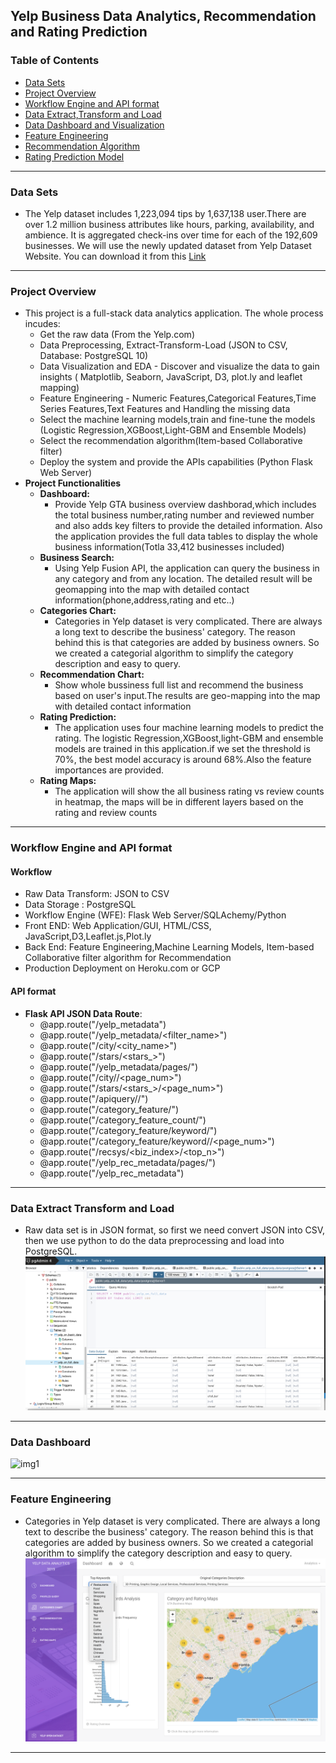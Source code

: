 ## Yelp Business Data Analytics, Recommendation and Rating Prediction


### Table of Contents
+ [Data Sets](#Data-Sets)
+ [Project Overview](#Project-Overview)   
+ [Workflow Engine and API format](#Workflow-Engine-and-API-format)
+ [Data Extract,Transform and Load](#Data-Extract-Transform-and-Load)
+ [Data Dashboard and Visualization](#Data-Dashboard)
+ [Feature Engineering](#Feature-Engineering)
+ [Recommendation Algorithm](#5-Recommendation-Algorithm)
+ [Rating Prediction Model](#6-Rating-Prediction-Model)

<hr>



### Data Sets
- The Yelp dataset includes 1,223,094 tips by 1,637,138 user.There are over 1.2 million business attributes like hours, parking, availability, and ambience. It is aggregated check-ins over time for each of the 192,609 businesses. We will use the newly updated dataset from Yelp Dataset Website. You can download it from this [Link](https://www.yelp.com/dataset)

<hr>

### Project Overview
- This project is a full-stack data analytics application. The whole process incudes:
  + Get the raw data (From the Yelp.com)
  + Data Preprocessing, Extract-Transform-Load (JSON to CSV, Database: PostgreSQL 10)
  + Data Visualization and EDA - Discover and visualize the data to gain insights ( Matplotlib, Seaborn, JavaScript, D3, plot.ly and leaflet mapping)
  + Feature Engineering - Numeric Features,Categorical Features,Time Series Features,Text Features and Handling the missing data
  + Select the machine learning models,train and fine-tune the models (Logistic Regression,XGBoost,Light-GBM and Ensemble Models)
  + Select the recommendation algorithm(Item-based Collaborative filter)
  + Deploy the system and provide the APIs capabilities (Python Flask Web Server)
- **Project Functionalities**
  + **Dashboard:**   
    - Provide Yelp GTA business overview dashborad,which includes the total business number,rating number and reviewed number and also adds key filters to provide the detailed information. Also the application provides the full data tables to display the whole business information(Totla 33,412 businesses included)
  + **Business Search:**
    - Using Yelp Fusion API, the application can query the business in any category and from any location. The detailed result will be geomapping into the map with detailed contact information(phone,address,rating and etc..)
  + **Categories Chart:**
    - Categories in Yelp dataset is very complicated. There are always a long text to describe the business' category. The reason behind this is that categories are added by business owners. So we created a categorial algorithm to simplify the category description and easy to query.
  + **Recommendation Chart:**
    - Show whole bussiness full list and recommend the business based on user's input.The results are geo-mapping into the map with detailed contact information
  + **Rating Prediction:**
    - The application uses four machine learning models to predict the rating. The logistic Regression,XGBoost,light-GBM and ensemble models are trained in this application.if we set the threshold is 70%, the best model accuracy is around 68%.Also the feature importances are provided. 
  + **Rating Maps:**
    - The application will show the all business rating vs review counts in heatmap, the maps will be in different layers based on the rating and review counts
    
<hr>


### Workflow Engine and API format

#### Workflow
- Raw Data Transform: JSON to CSV
- Data Storage : PostgreSQL   
- Workflow Engine (WFE): Flask Web Server/SQLAchemy/Python   
- Front END: Web Application/GUI, HTML/CSS, JavaScript,D3,Leaflet.js,Plot.ly
- Back End: Feature Engineering,Machine Learning Models, Item-based Collaborative filter algorithm for Recommendation
- Production Deployment on Heroku.com or GCP

#### API format
- **Flask API JSON Data Route**:
  + @app.route("/yelp_metadata")
  + @app.route("/yelp_metadata/<filter_name>")
  + @app.route("/city/<city_name>")
  + @app.route("/stars/<stars_>")
  + @app.route("/yelp_metadata/pages/<num>")
  + @app.route("/city/<city>/<page_num>")
  + @app.route("/stars/<stars_>/<page_num>")
  + @app.route("/apiquery/<term>/<location>")
  + @app.route("/category_feature/<num>")
  + @app.route("/category_feature_count/<num>")
  + @app.route("/category_feature/keyword/<keyword>")
  + @app.route("/category_feature/keyword/<keyword>/<page_num>")
  + @app.route("/recsys/<biz_index>/<top_n>")
  + @app.route("/yelp_rec_metadata/pages/<num>")
  + @app.route("/yelp_rec_metadata")


<hr>

### Data Extract Transform and Load  
- Raw data set is in JSON format, so first we need convert JSON into CSV, then we use python to do the data preprocessing and load into PostgreSQL.
![img](https://github.com/Pyligent/yelp_project/blob/master/pics/load.png)
  
<hr>

### Data Dashboard

![img1](https://github.com/Pyligent/yelp_project/blob/master/pics/dashpyelp.png)
  
<hr>

### Feature Engineering

- Categories in Yelp dataset is very complicated. There are always a long text to describe the business' category. The reason behind this is that categories are added by business owners. So we created a categorial algorithm to simplify the category description and easy to query.
![img2](https://github.com/Pyligent/yelp_project/blob/master/pics/cate.png)
  
<hr>








